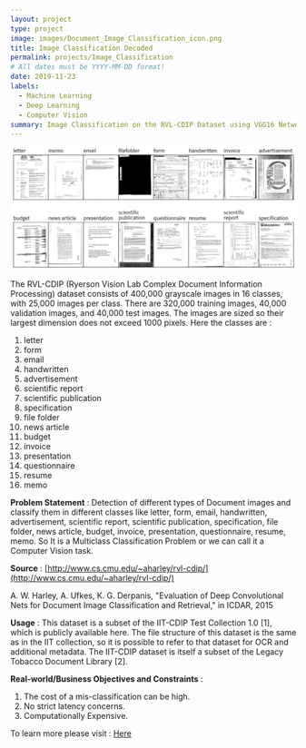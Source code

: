 ```yaml
---
layout: project
type: project
image: images/Document_Image_Classification_icon.png
title: Image Classification Decoded
permalink: projects/Image_Classification
# All dates must be YYYY-MM-DD format!
date: 2019-11-23
labels:
  - Machine Learning
  - Deep Learning
  - Computer Vision
summary: Image Classification on the RVL-CDIP Dataset using VGG16 Network.
---
```


<img class="ui image" src="../images/Image_Classification_Decoded_Banner.png">

The RVL-CDIP (Ryerson Vision Lab Complex Document Information Processing) dataset consists of 400,000 grayscale images in 16 classes, with 25,000 images per class. There are 320,000 training images, 40,000 validation images, and 40,000 test images. The images are sized so their largest dimension does not exceed 1000 pixels. Here the classes are : 

1. letter
2. form
3. email
4. handwritten
5. advertisement
6. scientific report
7. scientific publication
8. specification
9. file folder
10. news article
11. budget
12. invoice
13. presentation
14. questionnaire
15. resume
16. memo

<b>Problem Statement</b> : Detection of different types of Document images and classify them in different classes like letter, form, email, handwritten, advertisement, scientific report, scientific publication, specification, file folder, news article, budget, invoice, presentation, questionnaire, resume, memo. So It is a Multiclass Classification Problem or we can call it a Computer Vision task.

<b>Source</b> : [http://www.cs.cmu.edu/~aharley/rvl-cdip/](http://www.cs.cmu.edu/~aharley/rvl-cdip/)

A. W. Harley, A. Ufkes, K. G. Derpanis, "Evaluation of Deep Convolutional Nets for Document Image Classification and Retrieval," in ICDAR, 2015

<b>Usage</b> : This dataset is a subset of the IIT-CDIP Test Collection 1.0 [1], which is publicly available here. The file structure of this dataset is the same as in the IIT collection, so it is possible to refer to that dataset for OCR and additional metadata. The IIT-CDIP dataset is itself a subset of the Legacy Tobacco Document Library [2].

<b>Real-world/Business Objectives and Constraints</b> : 
1. The cost of a mis-classification can be high.
2. No strict latency concerns.
3. Computationally Expensive.

To learn more please visit : [Here](https://github.com/Souravban/Image-Classification-Decoded)
